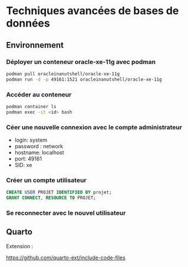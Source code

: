 # Techniques avancées de bases de données

## Environnement

### Déployer un conteneur oracle-xe-11g avec podman

```bash
podman pull oracleinanutshell/oracle-xe-11g
podman run -d -p 49161:1521 oracleinanutshell/oracle-xe-11g
```

### Accéder au conteneur

``` bash
podman container ls
podman exec -it <id> bash
```

### Céer une nouvelle connexion avec le compte administrateur

- login: system
- password : network
- hostname: localhost
- port: 49161
- SID: xe

### Créer un compte utilisateur

```sql
CREATE USER PROJET IDENTIFIED BY projet;
GRANT CONNECT, RESOURCE TO PROJET;
```

### Se reconnecter avec le nouvel utilisateur

## Quarto

Extension :

https://github.com/quarto-ext/include-code-files